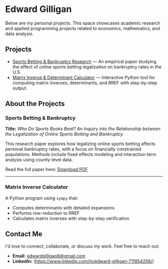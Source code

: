 # Edward Gilligan

Below are my personal projects. This space showcases academic research and applied programming projects related to economics, mathematics, and data analysis.

## Projects

- [Sports Betting & Bankruptcy Research](Who%20Do%20Sports%20Books%20Beat%20(1).pdf) — An empirical paper studying the effect of online sports betting legalization on bankruptcy rates in the U.S.
- [Matrix Inverse & Determinant Calculator](matrixinvdetrrefcalc.py) — Interactive Python tool for computing matrix inverses, determinants, and RREF with step-by-step output.

##  About the Projects

###  Sports Betting & Bankruptcy

**Title:** *Who Do Sports Books Beat? An Inquiry into the Relationship between the Legalization of Online Sports Betting and Bankruptcy*  

This research paper explores how legalizing online sports betting affects personal bankruptcy rates, with a focus on financially constrained populations. Methods include fixed effects modeling and interaction term analysis using county-level data.

Read the full paper here: [Download PDF](Who%20Do%20Sports%20Books%20Beat%20(1).pdf)

---

###  Matrix Inverse Calculator

A Python program using `sympy` that:

- Computes determinants with detailed expansions  
- Performs row-reduction to RREF  
- Calculates matrix inverses with step-by-step verification  

## Contact Me

I'd love to connect, collaborate, or discuss my work. Feel free to reach out:

- **Email:** [edwardgilligan6@gmail.com](mailto:edwardgilligan6@gmail.com)  
- **LinkedIn:** (https://www.linkedin.com/in/edward-gilligan-711854256/) 

